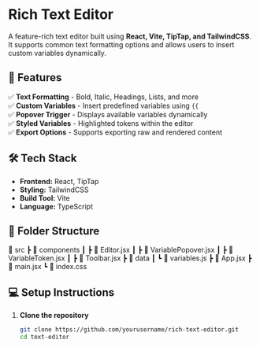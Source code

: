 # Rich Text Editor  

A feature-rich text editor built using **React, Vite, TipTap, and TailwindCSS**. It supports common text formatting options and allows users to insert custom variables dynamically.  

## 🚀 Features  

✅ **Text Formatting** - Bold, Italic, Headings, Lists, and more  
✅ **Custom Variables** - Insert predefined variables using `{{`  
✅ **Popover Trigger** - Displays available variables dynamically  
✅ **Styled Variables** - Highlighted tokens within the editor  
✅ **Export Options** - Supports exporting raw and rendered content  

## 🛠 Tech Stack  

- **Frontend:** React, TipTap  
- **Styling:** TailwindCSS  
- **Build Tool:** Vite  
- **Language:** TypeScript  

## 📁 Folder Structure  

📂 src
 ┣ 📂 components
 ┃ ┣ 📜 Editor.jsx
 ┃ ┣ 📜 VariablePopover.jsx
 ┃ ┣ 📜 VariableToken.jsx
 ┃ ┣ 📜 Toolbar.jsx
 ┣ 📂 data
 ┃ ┗ 📜 variables.js
 ┣ 📜 App.jsx
 ┣ 📜 main.jsx
 ┗ 📜 index.css

## 💻 Setup Instructions  

1. **Clone the repository**  
   ```sh
   git clone https://github.com/yourusername/rich-text-editor.git
   cd text-editor
